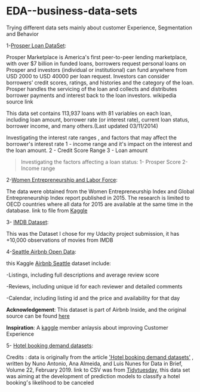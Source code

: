 # EDA--business-data-sets
Trying different data sets mainly about customer Experience, Segmentation and Behavior

1-[Prosper Loan DataSet](https://github.com/amira-salama1/EDA--business-data-sets/tree/main/Prosper%20Loan%20Data):

Prosper Marketplace is America's first peer-to-peer lending marketplace, with over $7 billion in funded loans, borrowers request personal loans on Prosper and investors (individual or institutional) can fund anywhere from USD 2000 to USD 40000 per loan request.
Investors can consider borrowers’ credit scores, ratings, and histories and the category of the loan. Prosper handles the servicing of the loan and collects and distributes borrower payments and interest back to the loan investors. wikipedia source link

This data set contains 113,937 loans with 81 variables on each loan, including loan amount, borrower rate (or interest rate), current loan status, borrower income, and many others.(Last updated 03/11/2014)


Investigating the interest rate ranges , and factors that may affect the borrower's interest rate 
 1 - income range and it's impact on the interest and the loan amount.
 2 - Credit Score Range
 3 - Loan amount 

> Investigating the factors affecting a loan status:
 1- Prosper Score
 2- Income range 

2-[Women Entrepreneurship and Labor Force](https://github.com/amira-salama1/EDA--business-data-sets/tree/main/Women%20Entrepreneurship%202015):

The data were obtained from the Women Entrepreneurship Index and Global Entrepreneurship Index report published in 2015.
The research is limited to OECD countries where all data for 2015 are available at the same time in the database.
link to file from [Kaggle](https://www.kaggle.com/babyoda/women-entrepreneurship-and-labor-force)


3- [IMDB Dataset](https://github.com/amira-salama1/EDA--business-data-sets/tree/main/IMDB%20Dataset):

This was the Dataset I chose for my Udacity project submission, it has +10,000 observations of movies from IMDB


4-[Seattle Airbnb Open Data](https://github.com/amira-salama1/EDA--business-data-sets/tree/main/Seattle%20Airbnb):

this Kaggle [Airbnb Seattle](https://www.kaggle.com/airbnb/seattle) dataset include:

-Listings, including full descriptions and average review score

-Reviews, including unique id for each reviewer and detailed comments

-Calendar, including listing id and the price and availability for that day

__Acknowledgement__:
This dataset is part of Airbnb Inside, and the original source can be found [here](http://insideairbnb.com/seattle/)

__Inspiration__:
A [kaggle](https://www.kaggle.com/commit/understanding-customer-experience/notebook?select=listings.csv) member anlaysis about improving Customer Experience


5- [Hotel booking demand datasets](https://github.com/amira-salama1/EDA--business-data-sets/tree/main/Hotel%20Data%20set):

Credits : data is originally from the article ['Hotel booking demand datasets'](https://www.sciencedirect.com/science/article/pii/S2352340918315191)
, written by Nuno Antonio, Ana Almeida, and Luis Nunes for Data in Brief, Volume 22, February 2019.
link to CSV was from [Tidytuesday](https://github.com/rfordatascience/tidytuesday), this data set was aiming at the development of prediction models to classify a hotel booking׳s likelihood to be canceled
